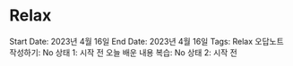 # Relax

Start Date: 2023년 4월 16일
End Date: 2023년 4월 16일
Tags: Relax
오답노트 작성하기: No
상태 1: 시작 전
오늘 배운 내용 복습: No
상태 2: 시작 전